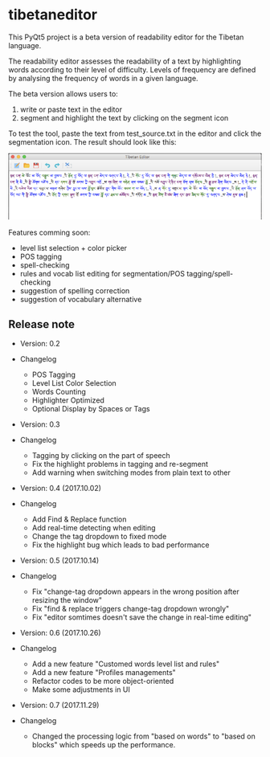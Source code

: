 # tibetaneditor

This PyQt5 project is a beta version of readability editor for the Tibetan language.

The readability editor assesses the readability of a text by highlighting words according to their level of difficulty. Levels of frequency are defined by analysing the frequency of words in a given language.

The beta version allows users to:

1. write or paste text in the editor
2. segment and highlight the text by clicking on the segment icon

To test the tool, paste the text from test_source.txt in the editor and click the segmentation icon. The result should look like this:

![test](test_result.png)

Features comming soon:

- level list selection + color picker
- POS tagging
- spell-checking
- rules and vocab list editing for segmentation/POS tagging/spell-checking
- suggestion of spelling correction
- suggestion of vocabulary alternative

## Release note

- Version: 0.2

- Changelog
	
	* POS Tagging
	* Level List Color Selection
	* Words Counting
	* Highlighter Optimized
	* Optional Display by Spaces or Tags

- Version: 0.3

- Changelog
    
    * Tagging by clicking on the part of speech
    * Fix the highlight problems in tagging and re-segment
    * Add warning when switching modes from plain text to other

	
- Version: 0.4 (2017.10.02)

- Changelog

    * Add Find & Replace function
    * Add real-time detecting when editing
	* Change the tag dropdown to fixed mode
	* Fix the highlight bug which leads to bad performance

	
- Version: 0.5 (2017.10.14)

- Changelog
	
	* Fix "change-tag dropdown appears in the wrong position after resizing the window"
	* Fix "find & replace triggers change-tag dropdown wrongly"
	* Fix "editor somtimes doesn't save the change in real-time editing"

	
- Version: 0.6 (2017.10.26)

- Changelog
	
	* Add a new feature "Customed words level list and rules"
	* Add a new feature "Profiles managements"
	* Refactor codes to be more object-oriented
	* Make some adjustments in UI

- Version: 0.7 (2017.11.29)
 
- Changelog

    *  Changed the processing logic from "based on words" to "based on blocks"  which speeds up the performance.
